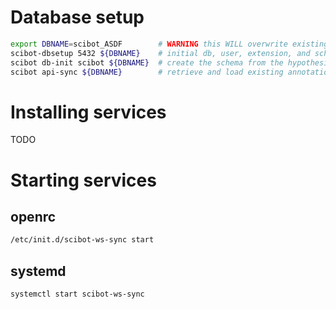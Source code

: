 # Database setup
```bash
export DBNAME=scibot_ASDF        # WARNING this WILL overwrite existing databases
scibot-dbsetup 5432 ${DBNAME}    # initial db, user, extension, and schema creation
scibot db-init scibot ${DBNAME}  # create the schema from the hypothesis orm code
scibot api-sync ${DBNAME}        # retrieve and load existing annotations
```

# Installing services
TODO

# Starting services
## openrc
```bash
/etc/init.d/scibot-ws-sync start
```
## systemd 
```bash
systemctl start scibot-ws-sync
```
